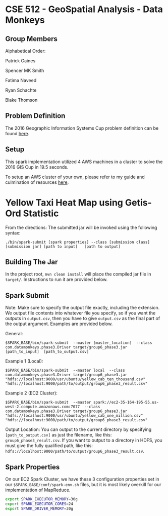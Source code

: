 
# CSE 512 - GeoSpatial Analysis - Data Monkeys

## Group Members

Alphabetical Order: 

Patrick Gaines

Spencer MK Smith

Fatima Naveed

Ryan Schachte

Blake Thomson

## Problem Definition

The 2016 Geographic Information Systems Cup problem definition can be found [here](http://sigspatial2016.sigspatial.org/giscup2016/problem).

## Setup

This spark implementation utilized 4 AWS machines in a cluster to solve the 2016 GIS Cup in 19.5 seconds.

To setup an AWS cluster of your own, please refer to my guide and culmination of resources [here](https://github.com/Bdthomson/ec2_spark_cluster_instructions).

# Yellow Taxi Heat Map using Getis-Ord Statistic

From the directions: The submitted jar will be invoked using the following syntax:

`./bin/spark-submit [spark properties] --class [submission class] [submission jar] [path to input]	
[path to output]`

## Building The Jar
In the project root, `mvn clean install` will place the compiled jar file in `target/`. Instructions to run it
are provided below.

## Spark Submit
Note: Make sure to specify the output file exactly, including the extension. We output file contents into whatever
file you specify, so if you want the outputs in `output.csv`, then you have to give `output.csv` as the final part
of the output argument. Examples are provided below.

General:

`$SPARK_BASE/bin/spark-submit 
--master [master_location] 
--class com.datamonkeys.phase3.Driver target/group6_phase3.jar 
[path_to_input] 
[path_to_output.csv]`

Example 1 (Local):

`$SPARK_BASE/bin/spark-submit 
--master local 
--class com.datamonkeys.phase3.Driver target/group6_phase3.jar 
"hdfs://localhost:9000/usr/ubuntu/yellow_cab_ten_thousand.csv" 
"hdfs://localhost:9000/path/to/output/group6_phase3_result.csv"`

Example 2 (EC2 Cluster):

`$SPARK_BASE/bin/spark-submit 
--master spark://ec2-35-164-195-55.us-west-2.compute.amazonaws.com:7077 
--class com.datamonkeys.phase3.Driver target/group6_phase3.jar 
"hdfs://localhost:9000/usr/ubuntu/yellow_cab_one_million.csv" 
"hdfs://localhost:9000/path/to/output/group6_phase3_result.csv"`

Output Location: You can output to the current directory by specifying `[path_to_output.csv]` as just the filename, like
this: `group6_phase3_result.csv`. If you want to output to a directory in HDFS, you must give the fully qualified path, like
this: `hdfs://localhost:9000/path/to/output/group6_phase3_result.csv`.

## Spark Properties
On our EC2 Spark Cluster, we have these 3 configuration properties set in our `$SPARK_BASE/conf/spark-env.sh` files, but it is most likely overkill for our implementation of MapReduce.
```bash
export SPARK_EXECUTOR_MEMORY=30g
export SPARK_EXECUTOR_CORES=24
export SPARK_DRIVER_MEMORY=30g
```
